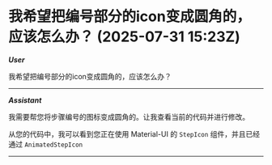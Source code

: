 <!-- Generated by SpecStory -->

# 我希望把编号部分的icon变成圆角的，应该怎么办？ (2025-07-31 15:23Z)

_**User**_

我希望把编号部分的icon变成圆角的，应该怎么办？

---

_**Assistant**_

我需要帮您将步骤编号的图标变成圆角的。让我查看当前的代码并进行修改。

从您的代码中，我可以看到您正在使用 Material-UI 的 `StepIcon` 组件，并且已经通过 `AnimatedStepIcon` 

---

